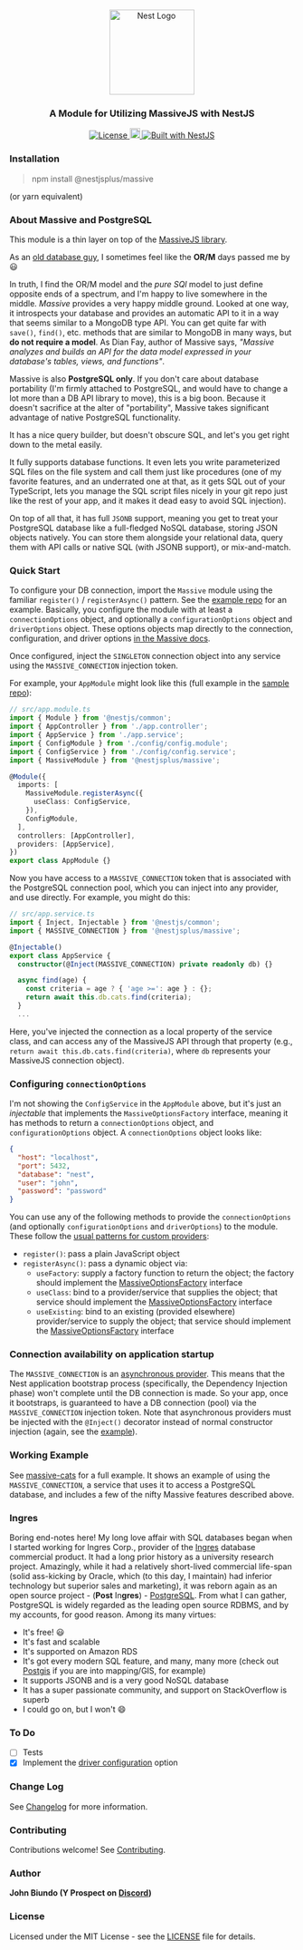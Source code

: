 <h1 align="center"></h1>

<div align="center">
  <a href="http://nestjs.com/" target="_blank">
    <img src="https://nestjs.com/img/logo_text.svg" width="150" alt="Nest Logo" />
  </a>
</div>

<h3 align="center">A Module for Utilizing MassiveJS with NestJS</h3>

<div align="center">
  <a href="https://nestjs.com" target="_blank">
    <img src="https://img.shields.io/badge/license-MIT-brightgreen.svg" alt="License" />
    <img src="https://badge.fury.io/js/%40nestjsplus%2Fmassive.svg" alt="npm version" height="18">    <img src="https://img.shields.io/badge/built%20with-NestJs-red.svg" alt="Built with NestJS">
  </a>
</div>

### Installation

> npm install @nestjsplus/massive

(or yarn equivalent)

### About Massive and PostgreSQL

This module is a thin layer on top of the [MassiveJS library](https://massivejs.org/).

As an [old database guy](#ingres), I sometimes feel like the **OR/M** days passed me by :smiley:

In truth, I find the OR/M model and the _pure SQl_ model to just define opposite ends of a spectrum, and I'm happy to live somewhere in the middle. _Massive_ provides a very happy middle ground. Looked at one way, it introspects your database and provides an automatic API to it in a way that seems similar to a MongoDB type API. You can get quite far with `save()`, `find()`, etc. methods that are similar to MongoDB in many ways, but **do not require a model**. As Dian Fay, author of Massive says, _"Massive analyzes and builds an API for the data model expressed in your database's tables, views, and functions"_.

Massive is also **PostgreSQL only**. If you don't care about database portability (I'm firmly attached to PostgreSQL, and would have to change a lot more than a DB API library to move), this is a big boon. Because it doesn't sacrifice at the alter of "portability", Massive takes significant advantage of native PostgreSQL functionality.

It has a nice query builder, but doesn't obscure SQL, and let's you get right down to the metal easily.

It fully supports database functions. It even lets you write parameterized SQL files on the file system and call them just like procedures (one of my favorite features, and an underrated one at that, as it gets SQL out of your TypeScript, lets you manage the SQL script files nicely in your git repo just like the rest of your app, and it makes it dead easy to avoid SQL injection).

On top of all that, it has full `JSONB` support, meaning you get to treat your PostgreSQL database like a full-fledged NoSQL database, storing JSON objects natively. You can store them alongside your relational data, query them with API calls or native SQL (with JSONB support), or mix-and-match.

### Quick Start

To configure your DB connection, import the `Massive` module using the familiar `register()` / `registerAsync()` pattern. See the [example repo](https://github.com/nestjsplus/massive-cats) for an example. Basically, you configure the module with at least a `connectionOptions` object, and optionally a `configurationOptions` object and `driverOptions` object. These options objects map directly to the connection, configuration, and driver options [in the Massive docs](https://massivejs.org/docs/connecting).

Once configured, inject the `SINGLETON` connection object into any service using the `MASSIVE_CONNECTION` injection token.

For example, your `AppModule` might look like this (full example in the [sample repo](https://github.com/nestjsplus/massive-cats)):

```typescript
// src/app.module.ts
import { Module } from '@nestjs/common';
import { AppController } from './app.controller';
import { AppService } from './app.service';
import { ConfigModule } from './config/config.module';
import { ConfigService } from './config/config.service';
import { MassiveModule } from '@nestjsplus/massive';

@Module({
  imports: [
    MassiveModule.registerAsync({
      useClass: ConfigService,
    }),
    ConfigModule,
  ],
  controllers: [AppController],
  providers: [AppService],
})
export class AppModule {}
```

Now you have access to a `MASSIVE_CONNECTION` token that is associated with the PostgreSQL connection pool, which you can inject into any provider, and use directly. For example, you might do this:

```typescript
// src/app.service.ts
import { Inject, Injectable } from '@nestjs/common';
import { MASSIVE_CONNECTION } from '@nestjsplus/massive';

@Injectable()
export class AppService {
  constructor(@Inject(MASSIVE_CONNECTION) private readonly db) {}

  async find(age) {
    const criteria = age ? { 'age >=': age } : {};
    return await this.db.cats.find(criteria);
  }
  ...
```

Here, you've injected the connection as a local property of the service class, and can access any of the MassiveJS API through that property (e.g., `return await this.db.cats.find(criteria)`, where `db` represents your MassiveJS connection object).

### Configuring `connectionOptions`

I'm not showing the `ConfigService` in the `AppModule` above, but it's just an _injectable_ that implements the `MassiveOptionsFactory` interface, meaning it has methods to return a `connectionOptions` object, and `configurationOptions` object. A `connectionOptions` object looks like:

```json
{
  "host": "localhost",
  "port": 5432,
  "database": "nest",
  "user": "john",
  "password": "password"
}
```

You can use any of the following methods to provide the `connectionOptions` (and optionally `configurationOptions` and `driverOptions`) to the module. These follow the [usual patterns for custom providers](https://docs.nestjs.com/fundamentals/custom-providers):

- `register()`: pass a plain JavaScript object
- `registerAsync()`: pass a dynamic object via:
  - `useFactory`: supply a factory function to return the object; the factory should implement the [MassiveOptionsFactory](https://github.com/nestjsplus/massive/blob/master/src/interfaces/massive-options-factory.interface.ts) interface
  - `useClass`: bind to a provider/service that supplies the object; that service should implement the [MassiveOptionsFactory](https://github.com/nestjsplus/massive/blob/master/src/interfaces/massive-options-factory.interface.ts) interface
  - `useExisting`: bind to an existing (provided elsewhere) provider/service to supply the object; that service should implement the [MassiveOptionsFactory](https://github.com/nestjsplus/massive/blob/master/src/interfaces/massive-options-factory.interface.ts) interface

### Connection availability on application startup

The `MASSIVE_CONNECTION` is an [asynchronous provider](https://docs.nestjs.com/fundamentals/async-providers). This means that the Nest application bootstrap process (specifically, the Dependency Injection phase) won't complete until the DB connection is made. So your app, once it bootstraps, is guaranteed to have a DB connection (pool) via the `MASSIVE_CONNECTION` injection token. Note that asynchronous providers must be injected with the `@Inject()` decorator instead of normal constructor injection (again, see the [example](https://github.com/nestjsplus/massive-cat)).

### Working Example

See [massive-cats](https://github.com/nestjsplus/massive-cats) for a full example. It shows an example of using the `MASSIVE_CONNECTION`, a service that uses it to access a PostgreSQL database, and includes a few of the nifty Massive features described above.

### Ingres

Boring end-notes here! My long love affair with SQL databases began when I started working for Ingres Corp., provider of the [Ingres](<https://en.wikipedia.org/wiki/Ingres_(database)>) database commercial product. It had a long prior history as a university research project. Amazingly, while it had a relatively short-lived commercial life-span (solid ass-kicking by Oracle, which (to this day, I maintain) had inferior technology but superior sales and marketing), it was reborn again as an open source project - (**Post** In**gres**) - [PostgreSQL](https://www.postgresql.org/). From what I can gather, PostgreSQL is widely regarded as the leading open source RDBMS, and by my accounts, for good reason. Among its many virtues:

- It's free! :smiley:
- It's fast and scalable
- It's supported on Amazon RDS
- It's got every modern SQL feature, and many, many more (check out [Postgis](https://postgis.net/) if you are into mapping/GIS, for example)
- It supports JSONB and is a very good NoSQL database
- It has a super passionate community, and support on StackOverflow is superb
- I could go on, but I won't :smile:

### To Do

- [ ] Tests
- [x] Implement the [driver configuration](https://massivejs.org/docs/connecting#driver-configuration) option

### Change Log

See [Changelog](CHANGELOG.md) for more information.

### Contributing

Contributions welcome! See [Contributing](CONTRIBUTING.md).

### Author

**John Biundo (Y Prospect on [Discord](https://discord.gg/G7Qnnhy))**

### License

Licensed under the MIT License - see the [LICENSE](LICENSE) file for details.
